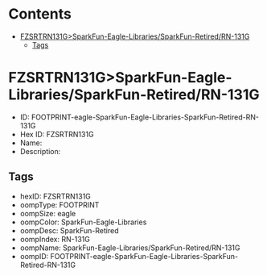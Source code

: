 



Contents
========

* [FZSRTRN131G>SparkFun-Eagle-Libraries/SparkFun-Retired/RN-131G](#fzsrtrn131gsparkfun-eagle-librariessparkfun-retiredrn-131g)
	* [Tags](#tags)

# FZSRTRN131G>SparkFun-Eagle-Libraries/SparkFun-Retired/RN-131G

- ID: FOOTPRINT-eagle-SparkFun-Eagle-Libraries-SparkFun-Retired-RN-131G
- Hex ID: FZSRTRN131G
- Name: 
- Description: 

## Tags

- hexID: FZSRTRN131G
- oompType: FOOTPRINT
- oompSize: eagle
- oompColor: SparkFun-Eagle-Libraries
- oompDesc: SparkFun-Retired
- oompIndex: RN-131G
- oompName: SparkFun-Eagle-Libraries/SparkFun-Retired/RN-131G
- oompID: FOOTPRINT-eagle-SparkFun-Eagle-Libraries-SparkFun-Retired-RN-131G
